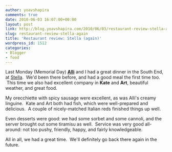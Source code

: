 ```yaml
---
author: yoavshapira
comments: true
date: 2010-06-03 16:07:00+00:00
layout: post
link: http://blog.yoavshapira.com/2010/06/03/restaurant-review-stella-again/
slug: restaurant-review-stella-again
title: 'Restaurant review: Stella (again)'
wordpress_id: 1512
categories:
- Blogger
- food
---
```


Last Monday (Memorial Day) **[Alli](http://allisonshapira.com/)** and I had a great dinner in the South End, at [Stella](http://www.bostonstella.com/).  We'd been there before, and had a good meal the first time too.  This time we also had excellent company in **Kate** and **Art**, beautiful weather, and great food.  
  
My orecchiette with spicy sausage were excellent, as was Alli's creamy linguine.  Kate and Art both had fish, which were well-prepared and delicious.  A couple of nicely-matched Italian reds finished things up well.  
  
Even desserts were good: we had some sorbet and some cannoli, and the server brought out some tiramisu as well.  Service was very good all-around: not too pushy, friendly, happy, and fairly knowledgeable.  
  
All in all, we had a great time.  We'll definitely go back there again in the future.
